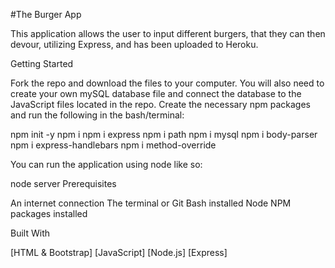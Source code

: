 #The Burger App

This application allows the user to input different burgers, that they can then devour, utilizing Express, and has been uploaded to Heroku.

Getting Started

Fork the repo and download the files to your computer. You will also need to create your own mySQL database file and connect the database to the JavaScript files located in the repo. Create the necessary npm packages and run the following in the bash/terminal:

  npm init -y
  npm i
  npm i express
  npm i path
  npm i mysql
  npm i body-parser
  npm i express-handlebars
  npm i method-override

You can run the application using node like so:

  node server
  Prerequisites

  An internet connection
  The terminal or Git Bash installed
  Node NPM packages installed

Built With

  [HTML & Bootstrap]
  [JavaScript]
  [Node.js]
  [Express]
